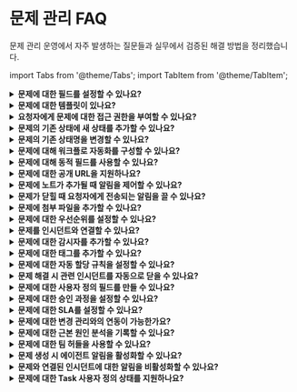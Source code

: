 # 문제 관리 FAQ

문제 관리 운영에서 자주 발생하는 질문들과 실무에서 검증된 해결 방법을 정리했습니다.

import Tabs from '@theme/Tabs';
import TabItem from '@theme/TabItem';

<details>
<summary><strong>문제에 대한 필드를 설정할 수 있나요?</strong></summary>

**답변:** 네, 조직의 문제 관리 프로세스에 맞게 커스텀 필드를 추가하고 관리할 수 있습니다.

**설정 방법:**
1. **Admin** > **Service Management** > **Service Desk Settings** > **Field Manager**로 이동
2. **Form Fields** 페이지에서 **Problem fields** 모듈 클릭
3. 필요한 필드 유형을 드래그 앤 드롭으로 추가
   - 텍스트, 드롭다운, 체크박스, 날짜, 숫자 등
4. 필드별 세부 옵션 설정 (기본값, 드롭다운 선택지, 필수 여부)
5. **Save**로 설정 완료

**활용 예시:**
- **영향도 평가 필드**: 사용자 수, 비즈니스 크리티컬 여부
- **근본 원인 분석**: 원인 카테고리, 분석 담당자
- **예방 조치**: 향후 방지 대책, 모니터링 방법

</details>

<details>
<summary><strong>문제에 대한 템플릿이 있나요?</strong></summary>

**답변:** 현재 문제 관리에서는 템플릿 기능을 지원하지 않습니다.

**대안 방법:**
- **지식 베이스**: 문제 분석 가이드라인과 체크리스트를 문서화
- **커스텀 필드**: 표준화된 문제 분석 항목을 필드로 구성
- **자동화 규칙**: 문제 유형별 자동 정보 입력 설정
- **워크플로우**: 단계별 작업 가이드를 자동화로 구현

**실무 팁:** 자주 발생하는 문제 유형에 대해서는 지식 베이스에 표준 분석 절차를 문서화하여 일관된 문제 관리를 유지하세요.

</details>

<details>
<summary><strong>요청자에게 문제에 대한 접근 권한을 부여할 수 있나요?</strong></summary>

**답변:** 현재 요청자는 문제를 직접 볼 수는 없지만, 에이전트가 요청자를 대신하여 문제를 생성할 수 있습니다.

**현재 권한 구조:**
- **에이전트**: 문제 생성, 수정, 조회 가능
- **요청자**: 직접 접근 불가 (보안상 이유)
- **관련 인시던트**: 요청자는 연결된 인시던트를 통해 진행 상황 확인 가능

**실무 활용법:**
- 요청자 대신 문제 생성 후 관련 인시던트로 소통
- 문제 해결 진행 상황을 인시던트 댓글로 업데이트
- 근본 원인 분석 완료 시 요청자에게 결과 공유

**커뮤니케이션 팁:** 문제와 연결된 인시던트를 통해 요청자와 지속적으로 소통하며 투명성을 유지하세요.

</details>

<details>
<summary><strong>문제의 기존 상태에 새 상태를 추가할 수 있나요?</strong></summary>

<div>

예. **Admin** > **Form Fields** > **Problem**으로 이동하여 상태 필드를 클릭하면 다른 상태를 추가할 수 있습니다.

</div>
</details>

<details>
<summary><strong>문제의 기존 상태명을 변경할 수 있나요?</strong></summary>

<div>

기본 상태의 이름 변경은 허용하지 않지만 설정된 사용자 정의 상태에 대해서는 이 옵션을 사용할 수 있습니다.

</div>
</details>

<details>
<summary><strong>문제에 대해 워크플로 자동화를 구성할 수 있나요?</strong></summary>

<div>

문제에 대해 특정 조건과 일치하는 이벤트에 기반하여 작업을 수행하도록 워크플로를 구성할 수 있습니다.

</div>
</details>

<details>
<summary><strong>문제에 대해 동적 필드를 사용할 수 있나요?</strong></summary>

<div>

현재 문제에 대한 동적 필드를 지원하지 않습니다.

</div>
</details>

<details>
<summary><strong>문제에 대한 공개 URL을 지원하나요?</strong></summary>

<div>

문제에 대한 공개 URL을 지원하지 않습니다. 문제에 대한 범위를 가진 에이전트만 문제에 액세스할 수 있어야 합니다.

</div>
</details>

<details>
<summary><strong>문제에 노트가 추가될 때 알림을 제어할 수 있나요?</strong></summary>

<div>

현재 문제에 노트가 추가될 때 전송되는 알림을 제어할 수 없습니다.

</div>
</details>

<details>
<summary><strong>문제가 닫힐 때 요청자에게 전송되는 알림을 끌 수 있나요?</strong></summary>

<div>

Freshservice에서 문제가 닫힐 때 티켓의 요청자에게 전송되는 알림을 끌 수 있습니다.

이를 위해 **Admin** > **Email Notifications** > **Problem Notification** > **Problem Closed**로 이동하여 요청자에 대한 알림을 비활성화할 수 있습니다.

</div>
</details>

<details>
<summary><strong>문제에 첨부 파일을 추가할 수 있나요?</strong></summary>

<div>

예, 문제에 첨부 파일을 추가할 수 있습니다. 문제 생성 또는 편집 시 파일을 업로드할 수 있는 옵션이 있습니다.

</div>
</details>

<details>
<summary><strong>문제에 대한 우선순위를 설정할 수 있나요?</strong></summary>

<div>

예, 문제에 대한 우선순위를 설정할 수 있습니다. 기본적으로 낮음, 보통, 높음, 긴급의 우선순위 옵션이 제공됩니다.

</div>
</details>

<details>
<summary><strong>문제를 인시던트와 연결할 수 있나요?</strong></summary>

<div>

예, 문제를 하나 이상의 인시던트와 연결할 수 있습니다. 이를 통해 근본 원인을 추적하고 관련 인시던트들을 함께 관리할 수 있습니다.

</div>
</details>

<details>
<summary><strong>문제에 대한 감시자를 추가할 수 있나요?</strong></summary>

<div>

예, 문제에 감시자를 추가할 수 있습니다. 감시자는 문제의 업데이트에 대한 알림을 받게 됩니다.

</div>
</details>

<details>
<summary><strong>문제에 대한 태그를 추가할 수 있나요?</strong></summary>

<div>

예, 문제에 태그를 추가하여 분류하고 검색을 용이하게 할 수 있습니다.

</div>
</details>

<details>
<summary><strong>문제에 대한 자동 할당 규칙을 설정할 수 있나요?</strong></summary>

<div>

예, 워크플로 자동화를 사용하여 특정 조건에 따라 문제를 자동으로 할당하는 규칙을 설정할 수 있습니다.

</div>
</details>

<details>
<summary><strong>문제 해결 시 관련 인시던트를 자동으로 닫을 수 있나요?</strong></summary>

<div>

예, 워크플로 자동화를 사용하여 문제가 해결될 때 관련된 인시던트들을 자동으로 닫도록 설정할 수 있습니다.

</div>
</details>

<details>
<summary><strong>문제에 대한 사용자 정의 필드를 만들 수 있나요?</strong></summary>

<div>

예, **Admin** > **Form Fields** > **Problem**에서 사용자 정의 필드를 만들 수 있습니다. 텍스트, 숫자, 드롭다운, 체크박스 등 다양한 필드 유형을 지원합니다.

</div>
</details>

<details>
<summary><strong>문제에 대한 승인 과정을 설정할 수 있나요?</strong></summary>

<div>

문제 관리에서는 별도의 승인 과정이 없습니다. 인시던트나 서비스 요청과 달리 문제는 일반적으로 내부 분석 및 해결 과정을 거칩니다.

</div>
</details>

<details>
<summary><strong>문제에 대한 SLA를 설정할 수 있나요?</strong></summary>

<div>

SLA는 인시던트와 서비스 요청에만 적용됩니다. 문제에 대해서는 작업 마감일을 설정할 수 있습니다.

</div>
</details>

<details>
<summary><strong>문제에 대한 변경 관리와의 연동이 가능한가요?</strong></summary>

<div>

예, 문제 해결을 위해 필요한 변경사항을 변경 관리 프로세스와 연동할 수 있습니다. 문제와 변경 요청을 연결하여 추적할 수 있습니다.

</div>
</details>

<details>
<summary><strong>문제에 대한 근본 원인 분석을 기록할 수 있나요?</strong></summary>

<div>

예, 문제의 설명 필드나 사용자 정의 필드를 사용하여 근본 원인 분석 결과를 상세히 기록할 수 있습니다.

</div>
</details>

<details>
<summary><strong>문제에 대한 팀 허들을 사용할 수 있나요?</strong></summary>

<div>

변경 티켓에 대해서는 팀 허들을 지원하지 않습니다. 문제 관리에서도 마찬가지로 팀 허들 기능을 사용할 수 없습니다.

</div>
</details>

<details>
<summary><strong>문제 생성 시 에이전트 알림을 활성화할 수 있나요?</strong></summary>

<div>

예, **Admin** > **Email Notification** > **Problem Notification** > **Incident Associated to Problem**에서 에이전트 알림을 활성화할 수 있습니다.

</div>
</details>

<details>
<summary><strong>문제와 연결된 인시던트에 대한 알림을 비활성화할 수 있나요?</strong></summary>

<div>

예, **Admin** > **Email Notification** > **Problem Notification** > **Incident Associated to Problem**에서 에이전트 알림을 비활성화할 수 있습니다.

</div>
</details>

<details>
<summary><strong>문제에 대한 Task 사용자 정의 상태를 지원하나요?</strong></summary>

<div>

현재 Task에 대한 사용자 정의 상태는 지원되지 않습니다.

</div>
</details>

